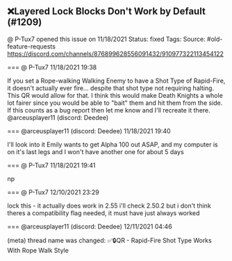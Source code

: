 ## ❌Layered Lock Blocks Don't Work by Default (#1209)
@ P-Tux7 opened this issue on 11/18/2021
Status: fixed
Tags: 
Source: #old-feature-requests https://discord.com/channels/876899628556091432/910977322113454122


=== @ P-Tux7 11/18/2021 19:38

If you set a Rope-walking Walking Enemy to have a Shot Type of Rapid-Fire, it doesn't actually ever fire... despite that shot type not requiring halting. This QR would allow for that. I think this would make Death Knights a whole lot fairer since you would be able to "bait" them and hit them from the side. If this counts as a bug report then let me know and I'll recreate it there.
@arceusplayer11 (discord: Deedee)

=== @arceusplayer11 (discord: Deedee) 11/18/2021 19:40

I'll look into it
Emily wants to get Alpha 100 out ASAP, and my computer is on it's last legs and I won't have another one for about 5 days

=== @ P-Tux7 11/18/2021 19:41

np

=== @ P-Tux7 12/10/2021 23:29

lock this - it actually does work in 2.55
i'll check 2.50.2 but i don't think theres a compatibility flag needed, it must have just always worked

=== @arceusplayer11 (discord: Deedee) 12/11/2021 04:46

(meta) thread name was changed: ✅🔒QR - Rapid-Fire Shot Type Works With Rope Walk Style
